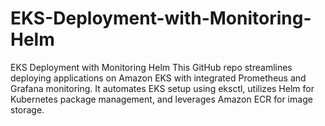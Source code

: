 # EKS-Deployment-with-Monitoring-Helm
EKS Deployment with Monitoring Helm  This GitHub repo streamlines deploying applications on Amazon EKS with integrated Prometheus and Grafana monitoring. It automates EKS setup using eksctl, utilizes Helm for Kubernetes package management, and leverages Amazon ECR for image storage.
